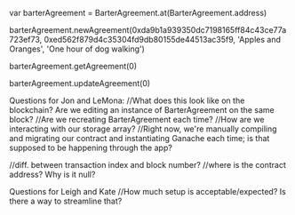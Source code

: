 var barterAgreement = BarterAgreement.at(BarterAgreement.address)

barterAgreement.newAgreement(0xda9b1a939350dc7198165ff84c43ce77a723ef73, 0xed562f879d4c35304fd9db80155de44513ac35f9, 'Apples and Oranges', 'One hour of dog walking')

barterAgreement.getAgreement(0)

barterAgreement.updateAgreement(0)

Questions for Jon and LeMona:
//What does this look like on the blockchain? Are we editing an instance of BarterAgreement on the same block?
//Are we recreating BarterAgreement each time?
//How are we interacting with our storage array?
//Right now, we're manually compiling and migrating our contract and instantiating Ganache each time; is that supposed to be happening through the app?

//diff. between transaction index and block number?
//where is the contract address? Why is it null?

Questions for Leigh and Kate
//How much setup is acceptable/expected? Is there a way to streamline that?

